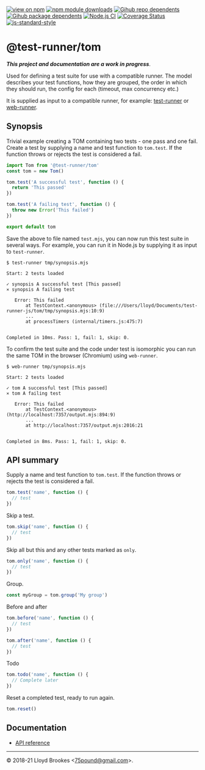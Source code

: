 [![view on npm](https://badgen.net/npm/v/@test-runner/tom)](https://www.npmjs.org/package/@test-runner/tom)
[![npm module downloads](https://badgen.net/npm/dt/@test-runner/tom)](https://www.npmjs.org/package/@test-runner/tom)
[![Gihub repo dependents](https://badgen.net/github/dependents-repo/test-runner-js/tom)](https://github.com/test-runner-js/tom/network/dependents?dependent_type=REPOSITORY)
[![Gihub package dependents](https://badgen.net/github/dependents-pkg/test-runner-js/tom)](https://github.com/test-runner-js/tom/network/dependents?dependent_type=PACKAGE)
[![Node.js CI](https://github.com/test-runner-js/tom/actions/workflows/node.js.yml/badge.svg)](https://github.com/test-runner-js/tom/actions/workflows/node.js.yml)
[![Coverage Status](https://coveralls.io/repos/github/test-runner-js/tom/badge.svg)](https://coveralls.io/github/test-runner-js/tom)
[![js-standard-style](https://img.shields.io/badge/code%20style-standard-brightgreen.svg)](https://github.com/feross/standard)

# @test-runner/tom

***This project and documentation are a work in progress***.

Used for defining a test suite for use with a compatible runner. The model describes your test functions, how they are grouped, the order in which they should run, the config for each (timeout, max concurrency etc.)

It is supplied as input to a compatible runner, for example: [test-runner](https://github.com/test-runner-js/cli) or [web-runner](https://github.com/test-runner-js/web-runner).

## Synopsis

Trivial example creating a TOM containing two tests - one pass and one fail. Create a test by supplying a name and test function to `tom.test`. If the function throws or rejects the test is considered a fail.

```js
import Tom from '@test-runner/tom'
const tom = new Tom()

tom.test('A successful test', function () {
  return 'This passed'
})

tom.test('A failing test', function () {
  throw new Error('This failed')
})

export default tom
```

Save the above to file named `test.mjs`, you can now run this test suite in several ways. For example, you can run it in Node.js by supplying it as input to `test-runner`.

```
$ test-runner tmp/synopsis.mjs

Start: 2 tests loaded

✓ synopsis A successful test [This passed]
⨯ synopsis A failing test

   Error: This failed
       at TestContext.<anonymous> (file:///Users/lloyd/Documents/test-runner-js/tom/tmp/synopsis.mjs:10:9)
       ...
       at processTimers (internal/timers.js:475:7)


Completed in 10ms. Pass: 1, fail: 1, skip: 0.
```

To confirm the test suite and the code under test is isomorphic you can run the same TOM in the browser (Chromium) using `web-runner`.

```
$ web-runner tmp/synopsis.mjs

Start: 2 tests loaded

✓ tom A successful test [This passed]
⨯ tom A failing test

   Error: This failed
       at TestContext.<anonymous> (http://localhost:7357/output.mjs:894:9)
       ...
       at http://localhost:7357/output.mjs:2016:21


Completed in 8ms. Pass: 1, fail: 1, skip: 0.
```

## API summary

Supply a name and test function to `tom.test`. If the function throws or rejects the test is considered a fail.

```js
tom.test('name', function () {
  // test
})
```

Skip a test.

```js
tom.skip('name', function () {
  // test
})
```

Skip all but this and any other tests marked as `only`.

```js
tom.only('name', function () {
  // test
})
```

Group.

```js
const myGroup = tom.group('My group')
```

Before and after

```js
tom.before('name', function () {
  // test
})

tom.after('name', function () {
  // test
})

```

Todo

```js
tom.todo('name', function () {
  // Complete later
})
```

Reset a completed test, ready to run again.

```js
tom.reset()
```


## Documentation

* [API reference](https://github.com/test-runner-js/tom/blob/master/docs/API.md)

* * *

&copy; 2018-21 Lloyd Brookes \<75pound@gmail.com\>.

